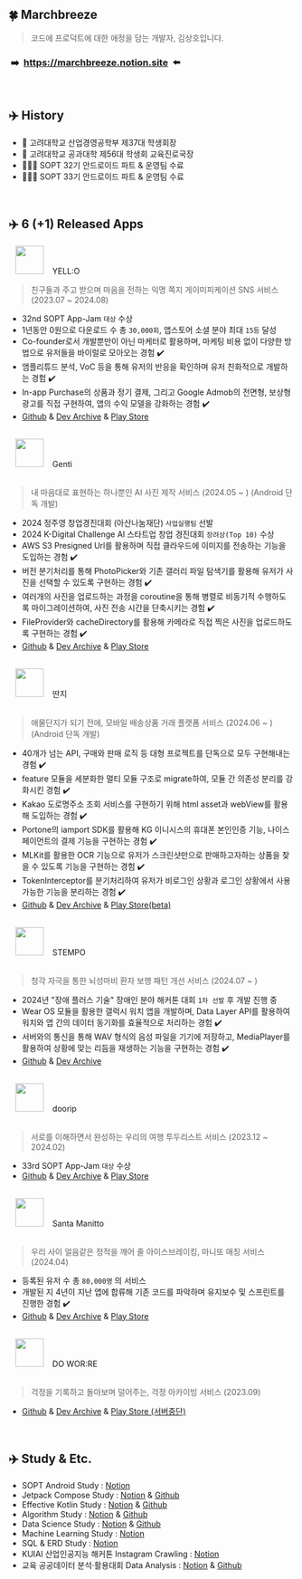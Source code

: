 ## 🍀  Marchbreeze
> 코드에 프로덕트에 대한 애정을 담는 개발자, 김상호입니다.

### &#160;➡️&#160; https://marchbreeze.notion.site &#160;⬅️

<br/>

## ✈️   History
- 🐯 고려대학교 산업경영공학부 제37대 학생회장
- 🐯 고려대학교 공과대학 제56대 학생회 교육진로국장
- 🧑🏻‍💻 SOPT 32기 안드로이드 파트 & 운영팀 수료
- 🧑🏻‍💻 SOPT 33기 안드로이드 파트 & 운영팀 수료

<br/>

## ✈️   6 (+1) Released Apps

&#160;&#160;&#160;<img src="https://github.com/team-yello/YELLO-Android/assets/70993562/96e4be19-e35f-479d-8354-8ef83f005b76" width=50 /> &#160;&#160; YELL:O <br/>

> 친구들과 주고 받으며 마음을 전하는 익명 쪽지 게이미피케이션 SNS 서비스 (2023.07 ~ 2024.08)
- 32nd SOPT App-Jam `대상` 수상
- 1년동안 0원으로 다운로드 수 총 `30,000회`, 앱스토어 소셜 분야 최대 `15등` 달성
- Co-founder로서 개발뿐만이 아닌 마케터로 활용하며, 마케팅 비용 없이 다양한 방법으로 유저들을 바이럴로 모아오는 경험 ✔️
- 앰플리튜드 분석, VoC 등을 통해 유저의 반응을 확인하며 유저 친화적으로 개발하는 경험 ✔️
- In-app Purchase의 상품과 정기 결제, 그리고 Google Admob의 전면형, 보상형 광고를 직접 구현하여, 앱의 수익 모델을 강화하는 경험 ✔️
- [Github](https://github.com/team-yello/YELLO-Android) & [Dev Archive](https://marchbreeze.notion.site/YELL-O-a47c980d99de434e856e92670f1782e1?pvs=4) & [Play Store](https://play.google.com/store/apps/details?id=com.el.yello&hl=KR)


<br>
&#160;&#160;&#160;<img src="https://github.com/Marchbreeze/Marchbreeze/assets/97405341/6762ad73-0b8c-4547-8909-2931485ff5b7" width=50 /> &#160;&#160; Genti <br/>
<br>

> 내 마음대로 표현하는 하나뿐인 AI 사진 제작 서비스 (2024.05 ~ ) (Android 단독 개발)
- 2024 정주영 창업경진대회 (아산나눔재단) `사업실행팀` 선발
- 2024 K-Digital Challenge AI 스타트업 창업 경진대회 `장려상(Top 10)` 수상
- AWS S3 Presigned Url를 활용하며 직접 클라우드에 이미지를 전송하는 기능을 도입하는 경험 ✔️
- 버전 분기처리를 통해 PhotoPicker와 기존 갤러리 파일 탐색기를 활용해 유저가 사진을 선택할 수 있도록 구현하는 경험 ✔️
- 여러개의 사진을 업로드하는 과정을 coroutine을 통해 병렬로 비동기적 수행하도록 마이그레이션하여, 사진 전송 시간을 단축시키는 경험 ✔️
- FileProvider와 cacheDirectory를 활용해 카메라로 직접 찍은 사진을 업로드하도록 구현하는 경험 ✔️
- [Github](https://github.com/Genti2024/Genti-Android) & [Dev Archive](https://marchbreeze.notion.site/Genti-736132793a064cf18c283c3127cf0bdb?pvs=4) & [Play Store](https://play.google.com/store/apps/details?id=kr.genti.android)


<br>
&#160;&#160;&#160;<img src="https://github.com/user-attachments/assets/458a32df-02e2-4d10-a5fa-ed0f49d8ff96" width=50 /> &#160;&#160; 딴지 <br/>
<br>

> 애물단지가 되기 전에, 모바일 배송상품 거래 플랫폼 서비스 (2024.06 ~ ) (Android 단독 개발)
- 40개가 넘는 API, 구매와 판매 로직 등 대형 프로젝트를 단독으로 모두 구현해내는 경험 ✔️
- feature 모듈을 세분화한 멀티 모듈 구조로 migrate하여, 모듈 간 의존성 분리를 강화시킨 경험 ✔️
- Kakao 도로명주소 조회 서비스를 구현하기 위해 html asset과 webView를 활용해 도입하는 경험 ✔️
- Portone의 iamport SDK를 활용해 KG 이니시스의 휴대폰 본인인증 기능, 나이스페이먼트의 결제 기능을 구현하는 경험 ✔️
- MLKit를 활용한 OCR 기능으로 유저가 스크린샷만으로 판매하고자하는 상품을 찾을 수 있도록 기능을 구현하는 경험 ✔️
- TokenInterceptor를 분기처리하여 유저가 비로그인 상황과 로그인 상황에서 사용 가능한 기능을 분리하는 경험 ✔️
- [Github](https://github.com/Orange-Co/DDANZI_Android) & [Dev Archive](https://marchbreeze.notion.site/DDANZI-c2a9f3bde2ef47baa33325346eb2a358?pvs=4) & [Play Store(beta)](https://play.google.com/store/apps/details?id=co.orange.ddanzi)


<br>
&#160;&#160;&#160;<img src="https://github.com/user-attachments/assets/f8f14523-8ea4-4221-b91d-aa8dabf22bc9" width=50 /> &#160;&#160;  STEMPO <br/>
<br>

> 청각 자극을 통한 뇌성마비 환자 보행 패턴 개선 서비스 (2024.07 ~ )
- 2024년 "장애 플러스 기술" 장애인 분야 해커톤 대회 `1차 선발` 후 개발 진행 중
- Wear OS 모듈을 활용한 갤럭시 워치 앱을 개발하며, Data Layer API를 활용하여 워치와 앱 간의 데이터 동기화를 효율적으로 처리하는 경험 ✔️
- 서버와의 통신을 통해 WAV 형식의 음성 파일을 기기에 저장하고, MediaPlayer를 활용하여 상황에 맞는 리듬을 재생하는 기능을 구현하는 경험 ✔️
- [Github](https://github.com/KKKK-Stempo/stempo-android) & [Dev Archive](https://marchbreeze.notion.site/Stempo-2f11f557a6dd4deaa53a31b2ef99a153?pvs=4)


<br>
&#160;&#160;&#160;<img src="https://github.com/Team-Going/Going-Android/assets/97405341/9d8f8e2b-f3f6-4773-813b-49d3a9a86432" width=50 /> &#160;&#160;  doorip <br/>
<br>

> 서로를 이해하면서 완성하는 우리의 여행 투두리스트 서비스 (2023.12 ~ 2024.02)
- 33rd SOPT App-Jam `대상` 수상
- [Github](https://github.com/Team-Going/Going-Android) & [Dev Archive](https://marchbreeze.notion.site/doorip-596b893db1f64776b8a83e58e01431a5?pvs=4) & [Play Store](https://play.google.com/store/apps/details?id=com.going.doorip)

  
<br>
&#160;&#160;&#160;<img src="https://github.com/Marchbreeze/Marchbreeze/assets/97405341/39943990-f2db-482f-bd24-9006a06c9861" width=50 /> &#160;&#160;  Santa Manitto <br/>
<br>

> 우리 사이 얼음같은 정적을 깨어 줄 아이스브레이킹, 마니또 매칭 서비스 (2024.04)
- 등록된 유저 수 총 `80,000명` 의 서비스
- 개발된 지 4년이 지난 앱에 합류해 기존 코드를 파악하며 유지보수 및 스프린트를 진행한 경험 ✔️
- [Github](https://github.com/manito-project/manitto-android) & [Dev Archive](https://marchbreeze.notion.site/Santa-Manitto-f1d83d8a3b804bd58f355449b223b0de?pvs=4) & [Play Store](https://play.google.com/store/apps/details?id=org.sopt.santamanitto)


<br>
&#160;&#160;&#160;<img src="https://github.com/Marchbreeze/Marchbreeze/assets/97405341/b7e3d430-250e-4e2f-b40f-c505e4a1ad60" width=50 /> &#160;&#160; DO WOR:RE <br/>
<br>

> 걱정을 기록하고 돌아보며 덜어주는, 걱정 아카이빙 서비스 (2023.09)
- [Github](https://github.com/DO-SOPT-SOPKATHON/Team1-Android) & [Dev Archive](https://marchbreeze.notion.site/SOPT-33-ab462fbfd1bc4ed98d8857859b1d667e?pvs=4) & [Play Store (서버중단)](https://play.google.com/store/apps/details?id=org.sopt.doSopkathon)

<br/>

## ✈️   Study & Etc.

- SOPT Android Study : [Notion](https://marchbreeze.notion.site/SOPT-32-e56e3b4f93c24a5292ebe95c3d2fd12c?pvs=4)
- Jetpack Compose Study : [Notion](https://marchbreeze.notion.site/ce5b2bb883124ef2847360795624be27?pvs=4) & [Github](https://github.com/Marchbreeze/Compose-Study)
- Effective Kotlin Study : [Notion](https://marchbreeze.notion.site/9d30f2b6fc024ee394b99b325987b8a8?pvs=4) & [Github](https://github.com/Pohanghang-Compose/EffectiveKotlin)
- Algorithm Study : [Notion](https://marchbreeze.notion.site/Python-_-fa4a1841fb7844cd9f69c6df854d5fb8?pvs=4) & [Github](https://github.com/Marchbreeze/Algorithm-Practice)
- Data Science Study : [Notion](https://marchbreeze.notion.site/Python-_-c2be975ced91401dbdd6176dbf250564?pvs=4) & [Github](https://github.com/Marchbreeze/KU-Data-Science)
- Machine Learning Study : [Notion](https://marchbreeze.notion.site/Python-_-10-21c617f5d6d14288aa6127f83298e05b?pvs=4)
- SQL & ERD Study : [Notion](https://marchbreeze.notion.site/SQL-_-dac36d09625242d8b7cd25aa7bb03753?pvs=4)
- KUIAI 산업인공지능 해커톤 Instagram Crawling : [Notion](https://marchbreeze.notion.site/Python-_-3-KUIAI-23c9e4a5e3384b31b2fc39b80af0d896?pvs=4)
- 교육 공공데이터 분석·활용대회 Data Analysis : [Notion](https://marchbreeze.notion.site/Python-_-6-162e2b551e2c498b8873b835c7dcf793?pvs=4) & [Github](https://github.com/Marchbreeze/Edu-Public-Data)
